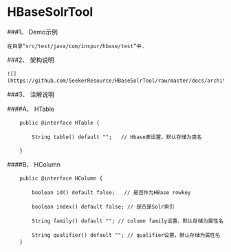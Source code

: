 HBaseSolrTool
=============

###1、	Demo示例
	
	在目录“src/test/java/com/inspur/hbase/test”中.
	

###2、	架构说明
	
	![](https://github.com/SeekerResource/HBaseSolrTool/raw/master/docs/architecture.png)
	
###3、	注解说明
	
####A、	HTable
	
		public @interface HTable {
		
			String table() default "";   // Hbase表设置，默认存储为类名    
		
		}															   
	
####B、	HColumn
	
		public @interface HColumn {	
		
			boolean id() default false;   // 是否作为HBase rowkey	
			
			boolean index() default false; // 是否是Solr索引	
			
			String family() default ""; // column family设置，默认存储为属性名  
			
			String qualifier() default ""; // qualifier设置，默认存储为属性名      
		} 																	  

	

